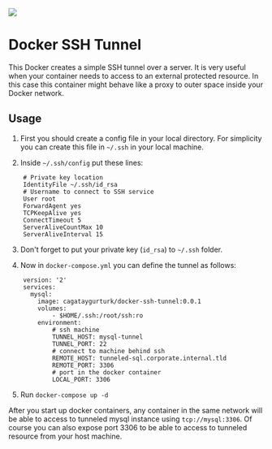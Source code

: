 [![](https://images.microbadger.com/badges/image/cagataygurturk/docker-ssh-tunnel.svg)](https://microbadger.com/images/cagataygurturk/docker-ssh-tunnel)

# Docker SSH Tunnel

This Docker creates a simple SSH tunnel over a server. It is very useful when your container needs to access to an external protected resource. In this case this container might behave like a proxy to outer space inside your Docker network.

## Usage

1. First you should create a config file in your local directory. For simplicity you can create this file in `~/.ssh` in your local machine.

2. Inside `~/.ssh/config` put these lines:

```
    # Private key location
    IdentityFile ~/.ssh/id_rsa 
    # Username to connect to SSH service
    User root 
    ForwardAgent yes
    TCPKeepAlive yes
    ConnectTimeout 5
    ServerAliveCountMax 10
    ServerAliveInterval 15
```

3. Don't forget to put your private key (`id_rsa`) to `~/.ssh` folder.

4. Now in `docker-compose.yml` you can define the tunnel as follows:

```
    version: '2'
    services:
      mysql:
        image: cagataygurturk/docker-ssh-tunnel:0.0.1
        volumes:
            - $HOME/.ssh:/root/ssh:ro
        environment:
            # ssh machine
            TUNNEL_HOST: mysql-tunnel
            TUNNEL_PORT: 22
            # connect to machine behind ssh
            REMOTE_HOST: tunneled-sql.corporate.internal.tld
            REMOTE_PORT: 3306
            # port in the docker container
            LOCAL_PORT: 3306
```

5. Run `docker-compose up -d`

After you start up docker containers, any container in the same network will be able to access to tunneled mysql instance using ```tcp://mysql:3306```. Of course you can also expose port 3306 to be able to access to tunneled resource from your host machine.